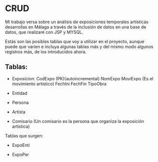 # CRUD

Mi trabajo versa sobre un análisis de exposiciones temporales artísticas desarrollas en Málaga a través de la inclusión de datos en una base de datos, que realizaré con JSP y MYSQL.

Estás son las posibles tablas que voy a utilizar en el proyecto, aunque puede que varien e incluya algunas tablas más y del mismo modo algunos registros más, de los introducidos ahora.

## Tablas:

* Exposicion:
CodExpo (PK)(autoincremental)
NomExpo
MoviExpo (Es el movimiento artístico)
FechIni 
FechFin
TipoObra

* Entidad


* Persona


* Artista


* Comisario (Un comisario es la persona que organiza la exposición artística)


Tablas que surgen:

* ExpoEnti

* ExpoPer
